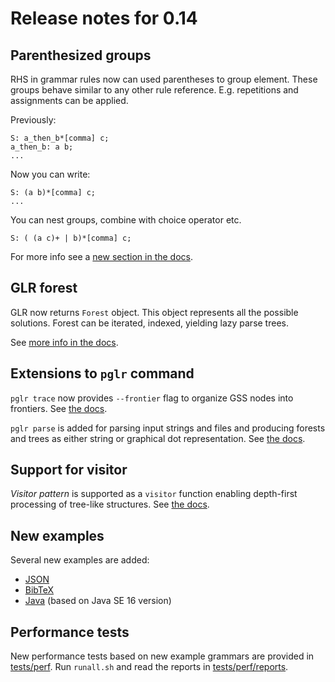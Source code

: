 # Release notes for 0.14

## Parenthesized groups

RHS in grammar rules now can used parentheses to group element. These groups
behave similar to any other rule reference. E.g. repetitions and assignments can
be applied.

Previously:

```nohiglight
S: a_then_b*[comma] c;
a_then_b: a b;
...

```

Now you can write:

```nohiglight
S: (a b)*[comma] c;
...

```

You can nest groups, combine with choice operator etc.

```nohiglight
S: ( (a c)+ | b)*[comma] c;

```
For more info see a [new section in the docs](../grammar_language.md#parenthesized-groups).


## GLR forest

GLR now returns `Forest` object. This object represents all the possible solutions.
Forest can be iterated, indexed, yielding lazy parse trees.

See [more info in the docs](../parse_forest_trees.md).


## Extensions to `pglr` command

`pglr trace` now provides `--frontier` flag to organize GSS nodes into
frontiers. See [the docs](../pglr.md#tracing-glr-parsing).

`pglr parse` is added for parsing input strings and files and producing forests
and trees as either string or graphical dot representation. See [the
docs](../pglr.md#parsing-inputs).


## Support for visitor

*Visitor pattern* is supported as a `visitor` function enabling depth-first
processing of tree-like structures. See [the
docs](../parse_forest_trees.md#visitor).


## New examples

Several new examples are added:

- [JSON](https://github.com/igordejanovic/parglare/tree/master/examples/json)
- [BibTeX](https://github.com/igordejanovic/parglare/tree/master/examples/bibtex)
- [Java](https://github.com/igordejanovic/parglare/tree/master/examples/java) (based on Java SE 16 version)


## Performance tests

New performance tests based on new example grammars are provided in
[tests/perf](https://github.com/igordejanovic/parglare/tree/master/tests/perf).
Run `runall.sh` and read the reports in
[tests/perf/reports](https://github.com/igordejanovic/parglare/tree/master/tests/perf/reports).
